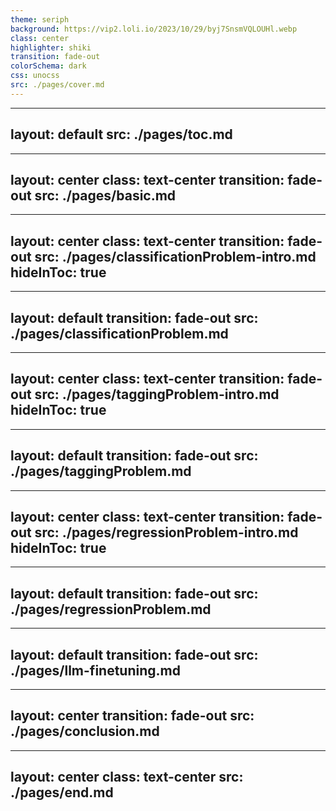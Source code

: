 ```yaml
---
theme: seriph
background: https://vip2.loli.io/2023/10/29/byj7SnsmVQLOUHl.webp
class: center
highlighter: shiki
transition: fade-out
colorSchema: dark
css: unocss
src: ./pages/cover.md
---
```


<!-- time: 10s -->

---
layout: default
src: ./pages/toc.md
---

<!-- time：20s -->

---
layout: center
class: text-center
transition: fade-out
src: ./pages/basic.md
---

<!-- time: 1min -->

---
layout: center
class: text-center
transition: fade-out
src: ./pages/classificationProblem-intro.md
hideInToc: true
---

<!-- time: 1min -->

---
layout: default
transition: fade-out
src: ./pages/classificationProblem.md
---

---
layout: center
class: text-center
transition: fade-out
src: ./pages/taggingProblem-intro.md
hideInToc: true
---

---
layout: default
transition: fade-out
src: ./pages/taggingProblem.md
---

---
layout: center
class: text-center
transition: fade-out
src: ./pages/regressionProblem-intro.md
hideInToc: true
---

---
layout: default
transition: fade-out
src: ./pages/regressionProblem.md
---

---
layout: default
transition: fade-out
src: ./pages/llm-finetuning.md
---


--- 
layout: center
transition: fade-out
src: ./pages/conclusion.md
---

---
layout: center
class: text-center
src: ./pages/end.md
---